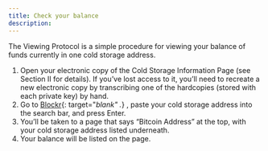 ```yaml
---
title: Check your balance
description:
---
```


The Viewing Protocol is a simple procedure for viewing your balance of funds currently in one cold storage address.

1. Open your electronic copy of the Cold Storage Information Page (see Section II for
details). If you’ve lost access to it, you’ll need to recreate a new electronic copy
by transcribing one of the hardcopies (stored with each private key) by hand.
2. Go to [Blockr](https://www.coinbase.com/){: target="_blank" ._} , paste your cold storage address into the search bar, and press Enter.
3. You’ll be taken to a page that says “Bitcoin Address” at the top, with your cold storage address listed underneath.
4. Your balance will be listed on the page.
